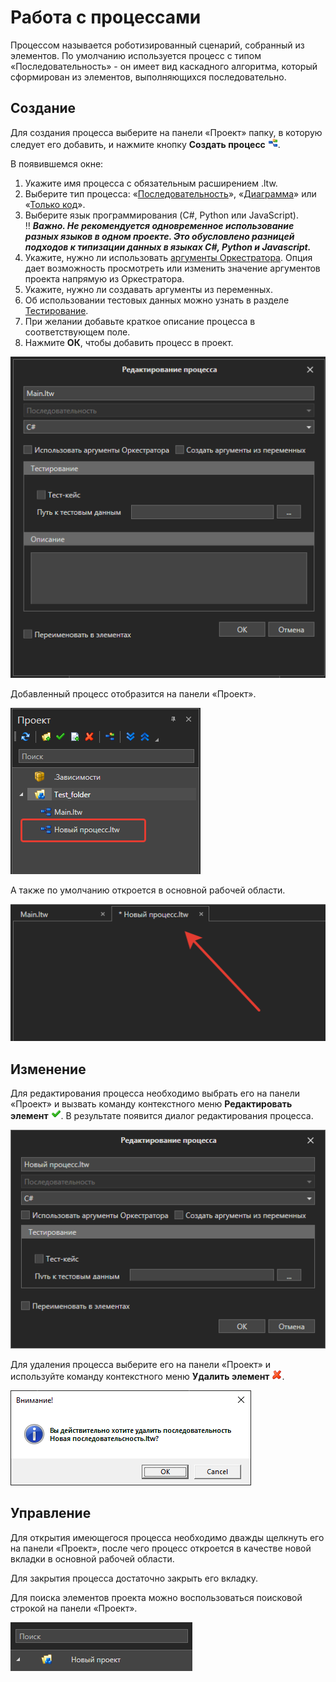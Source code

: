 # Работа с процессами

Процессом называется роботизированный сценарий, собранный из элементов. По умолчанию используется процесс с типом «Последовательность» - он имеет вид каскадного алгоритма, который сформирован из элементов, выполняющихся последовательно.

## Создание

Для создания процесса выберите на панели «Проект» папку, в которую следует его добавить, и нажмите кнопку **Создать процесс** ![](<../../.gitbook/assets/0 (163).png>). 

В появившемся окне:
1. Укажите имя процесса с обязательным расширением .ltw. 
2. Выберите тип процесса: «[Последовательность](https://docs.primo-rpa.ru/primo-rpa/primo-studio/process/sequence)», «[Диаграмма](https://docs.primo-rpa.ru/primo-rpa/primo-studio/process/diagram)» или «[Только код](https://docs.primo-rpa.ru/primo-rpa/primo-studio/process/coding)».
3. Выберите язык программирования (C#, Python или JavaScript).\
	:bangbang: ***Важно. Не рекомендуется одновременное использование разных языков в одном проекте. Это обусловлено разницей подходов к типизации данных в языках C#, Python и Javascript.***
4. Укажите, нужно ли использовать [аргументы Оркестратора](https://docs.primo-rpa.ru/primo-rpa/primo-studio/process/args#argumenty-orkestratora). Опция дает возможность просмотреть или изменить значение аргументов проекта напрямую из Оркестратора.
5. Укажите, нужно ли создавать аргументы из переменных. 
6. Об использовании тестовых данных можно узнать в разделе [Тестирование](https://rondem.gitbook.io/primo-rpa/primo-studio/debug/testing).
7. При желании добавьте краткое описание процесса в соответствующем поле.
8. Нажмите **ОК**, чтобы добавить процесс в проект.

![](<../../.gitbook/assets1/project-process-since-2311-versions.png>)

Добавленный процесс отобразится на панели «Проект».

![](<../../.gitbook/assets/project-panel-process.png>)

А также по умолчанию откроется в основной рабочей области.

![](<../../.gitbook/assets/workspace.png>)

## Изменение
Для редактирования процесса необходимо выбрать его на панели «Проект» и вызвать команду контекстного меню **Редактировать элемент** ![](<../../.gitbook/assets/4 (1) (1) (2) (1) (1) (1) (1).png>). В результате появится диалог редактирования процесса.

![](<../../.gitbook/assets/edit-process.png>)

Для удаления процесса выберите его на панели «Проект» и используйте команду контекстного меню **Удалить элемент** ![](<../../.gitbook/assets/10 (2) (1) (2) (1) (1) (1) (2) (3).png>). 

![](<../../.gitbook/assets/7 (2).png>)

## Управление

Для открытия имеющегося процесса необходимо дважды щелкнуть его на панели «Проект», после чего процесс откроется в качестве новой вкладки в основной рабочей области.

Для закрытия процесса достаточно закрыть его вкладку.

Для поиска элементов проекта можно воспользоваться поисковой строкой на панели «Проект».

![](<../../.gitbook/assets/8 (2).png>)
